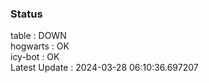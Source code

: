 ### Status


table : DOWN  
hogwarts : OK  
icy-bot : OK  
Latest Update : 2024-03-28 06:10:36.697207
